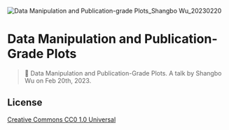![Data Manipulation and Publication-grade Plots_Shangbo Wu_20230220](https://user-images.githubusercontent.com/32114380/220239015-12f2ee34-c105-4f9e-80cf-9f6271d5cd21.png)

# Data Manipulation and Publication-Grade Plots

> 🎢 Data Manipulation and Publication-Grade Plots. A talk by Shangbo Wu on Feb 20th, 2023.

## License

[Creative Commons CC0 1.0 Universal](./LICENSE)
